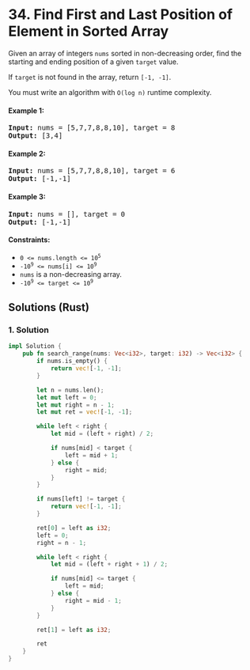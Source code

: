 # 34. Find First and Last Position of Element in Sorted Array
Given an array of integers `nums` sorted in non-decreasing order, find the starting and ending position of a given `target` value.

If `target` is not found in the array, return `[-1, -1]`.

You must write an algorithm with `O(log n)` runtime complexity.

#### Example 1:
<pre>
<strong>Input:</strong> nums = [5,7,7,8,8,10], target = 8
<strong>Output:</strong> [3,4]
</pre>

#### Example 2:
<pre>
<strong>Input:</strong> nums = [5,7,7,8,8,10], target = 6
<strong>Output:</strong> [-1,-1]
</pre>

#### Example 3:
<pre>
<strong>Input:</strong> nums = [], target = 0
<strong>Output:</strong> [-1,-1]
</pre>

#### Constraints:
* <code>0 <= nums.length <= 10<sup>5</sup></code>
* <code>-10<sup>9</sup> <= nums[i] <= 10<sup>9</sup></code>
* `nums` is a non-decreasing array.
* <code>-10<sup>9</sup> <= target <= 10<sup>9</sup></code>

## Solutions (Rust)

### 1. Solution
```Rust
impl Solution {
    pub fn search_range(nums: Vec<i32>, target: i32) -> Vec<i32> {
        if nums.is_empty() {
            return vec![-1, -1];
        }

        let n = nums.len();
        let mut left = 0;
        let mut right = n - 1;
        let mut ret = vec![-1, -1];

        while left < right {
            let mid = (left + right) / 2;

            if nums[mid] < target {
                left = mid + 1;
            } else {
                right = mid;
            }
        }

        if nums[left] != target {
            return vec![-1, -1];
        }

        ret[0] = left as i32;
        left = 0;
        right = n - 1;

        while left < right {
            let mid = (left + right + 1) / 2;

            if nums[mid] <= target {
                left = mid;
            } else {
                right = mid - 1;
            }
        }

        ret[1] = left as i32;

        ret
    }
}
```
